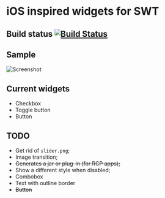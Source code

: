 # ﻿iOS inspired widgets for SWT

## Build status  [![Build Status](https://secure.travis-ci.org/germantech/ios-widgets.png?branch=master)](http://travis-ci.org/germantech/ios-widgets)

## Sample
![Screenshot](http://i.imgur.com/L0Jw2.png)


## Current widgets
* Checkbox
* Toggle button  
* Button

## TODO  
* Get rid of `slider.png`;  
* Image transition;  
* ~~Generates a jar or plug-in (for RCP apps);~~    
* Show a different style when disabled;  
* Combobox  
* Text with outline border  
* ~~Button~~